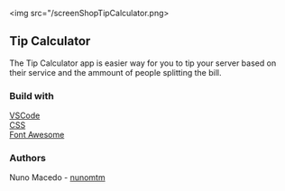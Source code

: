 <img src="/screenShopTipCalculator.png>


## Tip Calculator
The Tip Calculator app is easier way for you to tip your server based on their service and the ammount of people splitting the bill.


### Build with
[VSCode](https://code.visualstudio.com/) </br>
[CSS](https://developer.mozilla.org/en-US/docs/Web/CSS) </br>
[Font Awesome](https://fontawesome.com/) </br>


### Authors
Nuno Macedo - [nunomtm](https://github.com/nunomtm)</br>